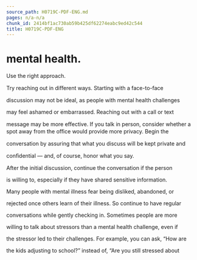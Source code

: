 ```yaml
---
source_path: H0719C-PDF-ENG.md
pages: n/a-n/a
chunk_id: 2414bf1ac730ab59b425df62274eabc9ed42c544
title: H0719C-PDF-ENG
---
```

# mental health.

Use the right approach.

Try reaching out in diﬀerent ways. Starting with a face-to-face

discussion may not be ideal, as people with mental health challenges

may feel ashamed or embarrassed. Reaching out with a call or text

message may be more eﬀective. If you talk in person, consider whether a spot away from the oﬃce would provide more privacy. Begin the

conversation by assuring that what you discuss will be kept private and

conﬁdential — and, of course, honor what you say.

After the initial discussion, continue the conversation if the person

is willing to, especially if they have shared sensitive information.

Many people with mental illness fear being disliked, abandoned, or

rejected once others learn of their illness. So continue to have regular

conversations while gently checking in. Sometimes people are more

willing to talk about stressors than a mental health challenge, even if

the stressor led to their challenges. For example, you can ask, “How are

the kids adjusting to school?” instead of, “Are you still stressed about
